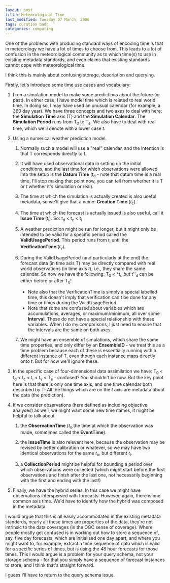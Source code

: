 ```yaml
---
layout: post
title: Meteorological Time
last_modified: Tuesday 07 March, 2006
tags: curation badc
categories: computing
---
```

One of the problems with producing standard ways of encoding time is that in meteorology we have a lot of times to choose from. This leads to a lot of confusion in the meteorological community as to which time(s) to use in existing metadata standards, and even claims that existing standards cannot cope with meteorological time.

I think this is mainly about confusing storage, description and querying.

Firstly, let's introduce some time use cases and vocabulary:
1. I run a simulation  model to make some predictions about the future (or past). In either case, I have model time which is related to real world time. In doing so, I may have used an unusual calendar (for example, a 360 day year). We have three concepts and two axes to deal with here: the **Simulation Time** axis (T) and the **Simulation Calendar**. The **Simulation Period** runs from T<sub>0</sub> to T<sub>e</sub>.  We also have to deal with real time, which we'll denote with a lower case *t*.
1. Using a numerical weather prediction model.       
    1. Normally such a model will use a "real" calendar, and the intention is that T corresponds directly to *t*.     
    1. It will have used observational data in setting up the initial conditions, and the last time for which observations were allowed into the setup is the **Datum Time** (*t*<sub>d</sub> - note that datum time is a real time, I'll stop making that point now, you can tell from whether it is T or *t* whether it's simulation or real).
    1. The time at which the simulation is actually created is also useful metadata, so we'll give that a name: **Creation Time** (*t*<sub>c</sub>).     
    1. The time at which the forecast is actually issued is also useful, call it **Issue Time** (*t*<sub>i</sub>). So: t<sub>d</sub> < t<sub>c</sub> < t<sub>i</sub>
    1. A weather prediction might be run for longer, but it might only be intended to be valid for a specific period called the **ValidUsagePeriod**. This period runs from *t*<sub>i</sub> until the **VerificationTime** (*t*<sub>v</sub>).      
    1. During the ValidUsagePeriod (and particularly at the end) the forecast data (in time axis T) may be directly compared with real world observations (in time axis *t*), i.e., they share the same calendar. So now we have the following:
    T<sub>0</sub> < *t<sub>c</sub> *but* t''<sub>d</sub>  can be either before or after T<sub>0</sub>!
        * Note also that the VerificationTime is simply a special labelled time, this doesn't imply that verification can't be done for any time or times during the ValidUsagePeriod.
        * Note that some are confused about variables which are accumulations, averages, or maximum/minimum, all over some **Interval**. These do not have a special relationship with these variables. When I do my comparisons, I just need to ensure that the intervals are the same on both axes.     
    1. We might have an ensemble of simulations, which share the same time properties, and only differ by an **EnsembleID** - we treat this as a time problem because each of these is essentially running with a different instance of T, even though each instance maps directly onto *t*. But for now we'll ignore these.
1. In the specific case of four-dimensional data assimilation we have: T<sub>0</sub> < t<sub>d</sub> < t<sub>c</sub> < t<sub>i</sub> < t<sub>v</sub> < T<sub>e</sub> -
confused? You shouldn't be now. But the key point here is that there is only one time axis, and one time calendar both described by T! All the things which are on the *t* axis are metadata about the data (the prediction). 
1. If we consider observations (here defined as including objective analyses) as well, we might want some new time names, it might be helpful to talk about      
    1. the **ObservationTime** (*t*<sub>o</sub>,the time at which the observation was made, sometimes called the **EventTime**).     
    1. the **IssueTime** is also relevant here, because the observation may be revised by better calibration or whatever, so we may have two identical observations for the same *t*<sub>o</sub>, but different *t*<sub>i</sub>.     
    1. a **CollectionPeriod** might be helpful for bounding a period over which observations were collected (which might start before the first observations and finish after the last one, not necessarily beginning with the first and ending with the last!)
1. Finally, we have the hybrid series. In this case we might have observations interspersed with forecasts. However, again, there is one common axis time. We'd have to identify how the hybrid was composed in the metadata.

I would argue that this is all easily accommodated in the existing metadata standards, nearly all these times are properties of the data, they're not intrinsic to the data coverages (in the OGC sense of coverage). Where people mostly get confused is in working out how to store a sequence of, say, five day forecasts, which are initialised one day apart, and where you might want to, for example, extract a time sequence of data which is valid for a specific series of times, but is using the 48 hour forecasts for those times. This I would argue is a problem for your query schema, not your storage schema - for that you simply have a sequence of forecast instances to store, and I think that's straight forward.

I guess I'll have to return to the query schema issue.
